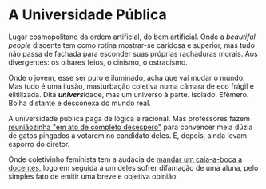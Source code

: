 # A Universidade Pública

Lugar cosmopolitano da ordem artificial, do bem artificial. Onde a _beautiful people_ discente tem como rotina mostrar-se caridosa e superior, mas tudo não passa de fachada para esconder suas próprias rachaduras morais. Aos divergentes: os olhares feios, o cinismo, o ostracismo.

Onde o jovem, esse ser puro e iluminado, acha que vai mudar o mundo. Mas tudo é uma ilusão, masturbação coletiva numa câmara de eco frágil e elitilizada. Dita ***univers***idade, mas um universo à parte. Isolado. Efêmero. Bolha distante e desconexa do mundo real.

A universidade pública paga de lógica e racional. Mas professores fazem [reuniãozinha "em ato de completo desespero"](boliro.txt) para convencer meia dúzia de gatos pingados a votarem no candidato deles. E, depois, ainda levam esporro do diretor.

Onde coletivinho feminista tem a audácia de [mandar um cala-a-boca a docentes](redes-socias.txt), logo em seguida a um deles sofrer difamação de uma aluna, pelo simples fato de emitir uma breve e objetiva opinião.



